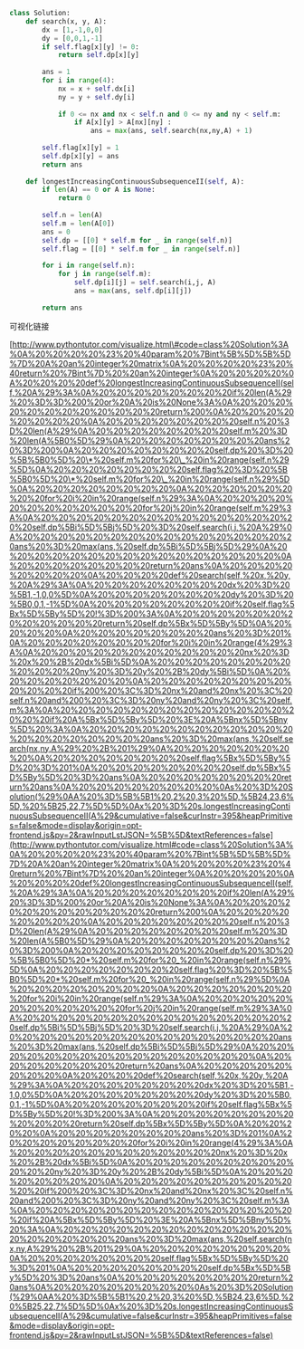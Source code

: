 

```python
class Solution:
    def search(x, y, A):
        dx = [1,-1,0,0]
        dy = [0,0,1,-1]
        if self.flag[x][y] != 0:
            return self.dp[x][y]
    
        ans = 1
        for i in range(4):
            nx = x + self.dx[i]
            ny = y + self.dy[i]
        
            if 0 <= nx and nx < self.n and 0 <= ny and ny < self.m:
                if A[x][y] > A[nx][ny] :
                    ans = max(ans, self.search(nx,ny,A) + 1)
        
        self.flag[x][y] = 1
        self.dp[x][y] = ans
        return ans
        
    def longestIncreasingContinuousSubsequenceII(self, A):
        if len(A) == 0 or A is None:
            return 0
        
        self.n = len(A)
        self.m = len(A[0])
        ans = 0
        self.dp = [[0] * self.m for _ in range(self.n)]
        self.flag = [[0] * self.m for _ in range(self.n)]
        
        for i in range(self.n):
            for j in range(self.m):
                self.dp[i][j] = self.search(i,j, A)
                ans = max(ans, self.dp[i][j])
                
        return ans
```

可视化链接

[http://www.pythontutor.com/visualize.html\#code=class%20Solution%3A%0A%20%20%20%20%23%20%40param%20%7Bint%5B%5D%5B%5D%7D%20A%20an%20integer%20matrix%0A%20%20%20%20%23%20%40return%20%7Bint%7D%20%20an%20integer%0A%20%20%20%20%0A%20%20%20%20def%20longestIncreasingContinuousSubsequenceII(self,%20A%29%3A%0A%20%20%20%20%20%20%20%20if%20len(A%29%20%3D%3D%200%20or%20A%20is%20None%3A%0A%20%20%20%20%20%20%20%20%20%20%20%20return%200%0A%20%20%20%20%20%20%20%20%0A%20%20%20%20%20%20%20%20self.n%20%3D%20len(A%29%0A%20%20%20%20%20%20%20%20self.m%20%3D%20len(A%5B0%5D%29%0A%20%20%20%20%20%20%20%20ans%20%3D%200%0A%20%20%20%20%20%20%20%20self.dp%20%3D%20%5B%5B0%5D%20\*%20self.m%20for%20\_%20in%20range(self.n%29%5D%0A%20%20%20%20%20%20%20%20self.flag%20%3D%20%5B%5B0%5D%20\*%20self.m%20for%20\_%20in%20range(self.n%29%5D%0A%20%20%20%20%20%20%20%20%0A%20%20%20%20%20%20%20%20for%20i%20in%20range(self.n%29%3A%0A%20%20%20%20%20%20%20%20%20%20%20%20for%20j%20in%20range(self.m%29%3A%0A%20%20%20%20%20%20%20%20%20%20%20%20%20%20%20%20self.dp%5Bi%5D%5Bj%5D%20%3D%20self.search(i,j,%20A%29%0A%20%20%20%20%20%20%20%20%20%20%20%20%20%20%20%20ans%20%3D%20max(ans,%20self.dp%5Bi%5D%5Bj%5D%29%0A%20%20%20%20%20%20%20%20%20%20%20%20%20%20%20%20%0A%20%20%20%20%20%20%20%20return%20ans%0A%20%20%20%20%20%20%20%20%0A%20%20%20%20def%20search(self,%20x,%20y,%20A%29%3A%0A%20%20%20%20%20%20%20%20dx%20%3D%20%5B1,-1,0,0%5D%0A%20%20%20%20%20%20%20%20dy%20%3D%20%5B0,0,1,-1%5D%0A%20%20%20%20%20%20%20%20if%20self.flag%5Bx%5D%5By%5D%20!%3D%200%3A%0A%20%20%20%20%20%20%20%20%20%20%20%20return%20self.dp%5Bx%5D%5By%5D%0A%20%20%20%20%0A%20%20%20%20%20%20%20%20ans%20%3D%201%0A%20%20%20%20%20%20%20%20for%20i%20in%20range(4%29%3A%0A%20%20%20%20%20%20%20%20%20%20%20%20nx%20%3D%20x%20%2B%20dx%5Bi%5D%0A%20%20%20%20%20%20%20%20%20%20%20%20ny%20%3D%20y%20%2B%20dy%5Bi%5D%0A%20%20%20%20%20%20%20%20%0A%20%20%20%20%20%20%20%20%20%20%20%20if%200%20%3C%3D%20nx%20and%20nx%20%3C%20self.n%20and%200%20%3C%3D%20ny%20and%20ny%20%3C%20self.m%3A%0A%20%20%20%20%20%20%20%20%20%20%20%20%20%20%20%20if%20A%5Bx%5D%5By%5D%20%3E%20A%5Bnx%5D%5Bny%5D%20%3A%0A%20%20%20%20%20%20%20%20%20%20%20%20%20%20%20%20%20%20%20%20ans%20%3D%20max(ans,%20self.search(nx,ny,A%29%20%2B%201%29%0A%20%20%20%20%20%20%20%20%0A%20%20%20%20%20%20%20%20self.flag%5Bx%5D%5By%5D%20%3D%201%0A%20%20%20%20%20%20%20%20self.dp%5Bx%5D%5By%5D%20%3D%20ans%0A%20%20%20%20%20%20%20%20return%20ans%0A%20%20%20%20%20%20%20%20%0As%20%3D%20Solution(%29%0AA%20%3D%5B%5B1%20,2%20,3%20%5D,%5B24,23,6%5D,%20%5B25,22,7%5D%5D%0Ax%20%3D%20s.longestIncreasingContinuousSubsequenceII(A%29&cumulative=false&curInstr=395&heapPrimitives=false&mode=display&origin=opt-frontend.js&py=2&rawInputLstJSON=%5B%5D&textReferences=false](http://www.pythontutor.com/visualize.html#code=class%20Solution%3A%0A%20%20%20%20%23%20%40param%20%7Bint%5B%5D%5B%5D%7D%20A%20an%20integer%20matrix%0A%20%20%20%20%23%20%40return%20%7Bint%7D%20%20an%20integer%0A%20%20%20%20%0A%20%20%20%20def%20longestIncreasingContinuousSubsequenceII(self,%20A%29%3A%0A%20%20%20%20%20%20%20%20if%20len(A%29%20%3D%3D%200%20or%20A%20is%20None%3A%0A%20%20%20%20%20%20%20%20%20%20%20%20return%200%0A%20%20%20%20%20%20%20%20%0A%20%20%20%20%20%20%20%20self.n%20%3D%20len(A%29%0A%20%20%20%20%20%20%20%20self.m%20%3D%20len(A%5B0%5D%29%0A%20%20%20%20%20%20%20%20ans%20%3D%200%0A%20%20%20%20%20%20%20%20self.dp%20%3D%20%5B%5B0%5D%20*%20self.m%20for%20_%20in%20range(self.n%29%5D%0A%20%20%20%20%20%20%20%20self.flag%20%3D%20%5B%5B0%5D%20*%20self.m%20for%20_%20in%20range(self.n%29%5D%0A%20%20%20%20%20%20%20%20%0A%20%20%20%20%20%20%20%20for%20i%20in%20range(self.n%29%3A%0A%20%20%20%20%20%20%20%20%20%20%20%20for%20j%20in%20range(self.m%29%3A%0A%20%20%20%20%20%20%20%20%20%20%20%20%20%20%20%20self.dp%5Bi%5D%5Bj%5D%20%3D%20self.search(i,j,%20A%29%0A%20%20%20%20%20%20%20%20%20%20%20%20%20%20%20%20ans%20%3D%20max(ans,%20self.dp%5Bi%5D%5Bj%5D%29%0A%20%20%20%20%20%20%20%20%20%20%20%20%20%20%20%20%0A%20%20%20%20%20%20%20%20return%20ans%0A%20%20%20%20%20%20%20%20%0A%20%20%20%20def%20search(self,%20x,%20y,%20A%29%3A%0A%20%20%20%20%20%20%20%20dx%20%3D%20%5B1,-1,0,0%5D%0A%20%20%20%20%20%20%20%20dy%20%3D%20%5B0,0,1,-1%5D%0A%20%20%20%20%20%20%20%20if%20self.flag%5Bx%5D%5By%5D%20!%3D%200%3A%0A%20%20%20%20%20%20%20%20%20%20%20%20return%20self.dp%5Bx%5D%5By%5D%0A%20%20%20%20%0A%20%20%20%20%20%20%20%20ans%20%3D%201%0A%20%20%20%20%20%20%20%20for%20i%20in%20range(4%29%3A%0A%20%20%20%20%20%20%20%20%20%20%20%20nx%20%3D%20x%20%2B%20dx%5Bi%5D%0A%20%20%20%20%20%20%20%20%20%20%20%20ny%20%3D%20y%20%2B%20dy%5Bi%5D%0A%20%20%20%20%20%20%20%20%0A%20%20%20%20%20%20%20%20%20%20%20%20if%200%20%3C%3D%20nx%20and%20nx%20%3C%20self.n%20and%200%20%3C%3D%20ny%20and%20ny%20%3C%20self.m%3A%0A%20%20%20%20%20%20%20%20%20%20%20%20%20%20%20%20if%20A%5Bx%5D%5By%5D%20%3E%20A%5Bnx%5D%5Bny%5D%20%3A%0A%20%20%20%20%20%20%20%20%20%20%20%20%20%20%20%20%20%20%20%20ans%20%3D%20max(ans,%20self.search(nx,ny,A%29%20%2B%201%29%0A%20%20%20%20%20%20%20%20%0A%20%20%20%20%20%20%20%20self.flag%5Bx%5D%5By%5D%20%3D%201%0A%20%20%20%20%20%20%20%20self.dp%5Bx%5D%5By%5D%20%3D%20ans%0A%20%20%20%20%20%20%20%20return%20ans%0A%20%20%20%20%20%20%20%20%0As%20%3D%20Solution(%29%0AA%20%3D%5B%5B1%20,2%20,3%20%5D,%5B24,23,6%5D,%20%5B25,22,7%5D%5D%0Ax%20%3D%20s.longestIncreasingContinuousSubsequenceII(A%29&cumulative=false&curInstr=395&heapPrimitives=false&mode=display&origin=opt-frontend.js&py=2&rawInputLstJSON=%5B%5D&textReferences=false)